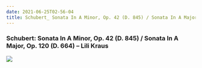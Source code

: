 ```yaml
---
date: 2021-06-25T02-56-04
title: Schubert_ Sonata In A Minor, Op. 42 (D. 845) / Sonata In A Major, Op. 120 (D. 664) – Lili Kraus
---
```

### Schubert: Sonata In A Minor, Op. 42 (D. 845) / Sonata In A Major, Op. 120 (D. 664) – Lili Kraus
[1]: https://www.discogs.com/release/7947080

[![](https://img.discogs.com/__0EHWcb0zTrGz_DQ8Y7BRAkVkI=/fit-in/441x437/filters:strip_icc():format(jpeg):mode_rgb():quality(90)/discogs-images/R-7947080-1452206316-3748.jpeg.jpg)][1]
